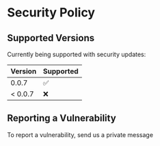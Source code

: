 # Security Policy

## Supported Versions

Currently being supported with security updates:

| Version | Supported          |
| ------- | ------------------ |
| 0.0.7   | :white_check_mark: |
| < 0.0.7 | :x:                |

## Reporting a Vulnerability

To report a vulnerability, send us a private message
